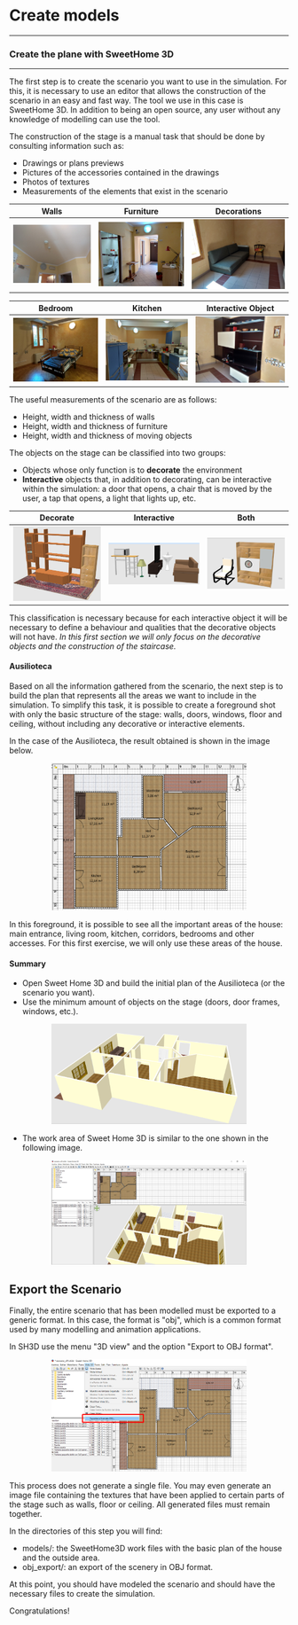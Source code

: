 # Create models

---
### Create the plane with SweetHome 3D
---
The first step is to create the scenario you want to use in the simulation. For this, it is necessary to use an editor that allows the construction of the scenario in an easy and fast way. The tool we use in this case is SweetHome 3D. In addition to being an open source, any user without any knowledge of modelling can use the tool.

The construction of the stage is a manual task that should be done by consulting information such as:
- Drawings or plans previews
- Pictures of the accessories contained in the drawings
- Photos of textures
- Measurements of the elements that exist in the scenario

Walls | Furniture | Decorations
--- | --- | ---
<img src="https://github.com/mfcardenas/aias-examples-phat/blob/master/assets/img/img_walls.jpg" width="300px" heigth="300px" alt="walls examples"/> | <img src="https://github.com/mfcardenas/aias-examples-phat/blob/master/assets/img/img_furniture_iii.jpg" width="300px" heigth="300px" alt="walls examples"/> | <img src="https://github.com/mfcardenas/aias-examples-phat/blob/master/assets/img/img_furniture_i.jpg" width="300px" heigth="300px" alt="walls examples"/>

Bedroom | Kitchen | Interactive Object
--- | --- | ---
<img src="https://github.com/mfcardenas/aias-examples-phat/blob/master/assets/img/img_bedroom.jpg" width="300px" heigth="300px" alt="walls examples"/> | <img src="https://github.com/mfcardenas/aias-examples-phat/blob/master/assets/img/img_kitchen.jpg" width="300px" heigth="300px" alt="walls examples"/> | <img src="https://github.com/mfcardenas/aias-examples-phat/blob/master/assets/img/img_objects.jpg" width="300px" heigth="300px" alt="walls examples"/>

The useful measurements of the scenario are as follows:
- Height, width and thickness of walls
- Height, width and thickness of furniture
- Height, width and thickness of moving objects

The objects on the stage can be classified into two groups:

- Objects whose only function is to <b>decorate</b> the environment
- <b>Interactive</b> objects that, in addition to decorating, can be interactive within the simulation: a door that opens, a chair that is moved by the user, a tap that opens, a light that lights up, etc.

Decorate | Interactive | Both
--- | --- | ---
<img src="https://github.com/mfcardenas/aias-examples-phat/blob/master/assets/img/img_decorate.png" width="300px" heigth="300px" alt="Decorate"/> | <img src="https://github.com/mfcardenas/aias-examples-phat/blob/master/assets/img/img_interactive.png" width="300px" heigth="300px" alt="Interactive"/> | <img src="https://github.com/mfcardenas/aias-examples-phat/blob/master/assets/img/img_both.png" width="300px" heigth="300px" alt="Decorate or Interactive"/>

This classification is necessary because for each interactive object it will be necessary to define a behaviour and qualities that the decorative objects will not have.
<i>In this first section we will only focus on the decorative objects and the construction of the staircase.</i>

#### Ausilioteca

Based on all the information gathered from the scenario, the next step is to build the plan that represents all the areas we want to include in the simulation.
To simplify this task, it is possible to create a foreground shot with only the basic structure of the stage: walls, doors, windows, floor and ceiling, without including any decorative or interactive elements.

In the case of the Ausilioteca, the result obtained is shown in the image below.

<p align="center">
<img src="https://github.com/mfcardenas/aias-examples-phat/blob/master/assets/img/img_ausilioteca_10.png" width="70%" heigth="70%" alt="First Plan" />
</p>

In this foreground, it is possible to see all the important areas of the house: main entrance, living room, kitchen, corridors, bedrooms and other accesses.
For this first exercise, we will only use these areas of the house.

#### Summary

- Open Sweet Home 3D and build the initial plan of the Ausilioteca (or the scenario you want).
- Use the minimum amount of objects on the stage (doors, door frames, windows, etc.).

<p align="center">
<img src="https://github.com/mfcardenas/aias-examples-phat/blob/master/assets/img/img_ausilioteca_01.png" alt="Ausilioteca" width="70%" heigth="70%"/>
</p>

- The work area of Sweet Home 3D is similar to the one shown in the following image.
<p align="center">
<img src="https://github.com/mfcardenas/aias-examples-phat/blob/master/assets/img/img_scenario_01.png" alt="Scenario" width="70%" heigth="70%"/>
</p>

## Export the Scenario

Finally, the entire scenario that has been modelled must be exported to a generic format. In this case, the format is "obj", which is a common format used by many modelling and animation applications.

In SH3D use the menu "3D view" and the option "Export to OBJ format".

<p align="center">
<img src="https://github.com/mfcardenas/aias-examples-phat/blob/master/assets/img/img_export_obj.png" alt="Scenario" width="70%" heigth="70%"/>
</p>

This process does not generate a single file. You may even generate an image file containing the textures that have been applied to certain parts of the stage such as walls, floor or ceiling. All generated files must remain together.

In the directories of this step you will find:
- models/: the SweetHome3D work files with the basic plan of the house and the outside area.
- obj_export/: an export of the scenery in OBJ format.

At this point, you should have modeled the scenario and should have the necessary files to create the simulation.

Congratulations!